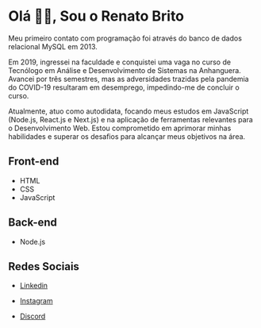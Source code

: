 # Olá 👋🏽, Sou o Renato Brito

Meu primeiro contato com programação foi através do banco de dados relacional MySQL em 2013.

Em 2019, ingressei na faculdade e conquistei uma vaga no curso de Tecnólogo em Análise e Desenvolvimento de Sistemas na Anhanguera. Avancei por três semestres, mas as adversidades trazidas pela pandemia do COVID-19 resultaram em desemprego, impedindo-me de concluir o curso. 

Atualmente, atuo como autodidata, focando meus estudos em JavaScript (Node.js, React.js e Next.js) e na aplicação de ferramentas relevantes para o Desenvolvimento Web. Estou comprometido em aprimorar minhas habilidades e superar os desafios para alcançar meus objetivos na área.

## Front-end

- HTML
- CSS
- JavaScript

## Back-end

- Node.js

## Redes Sociais

- [Linkedin](https://www.linkedin.com/in/renatobrito92/)

- [Instagram](https://instagram.com/renatobrito.dev)

- [Discord](https://discord.gg/#8522)

